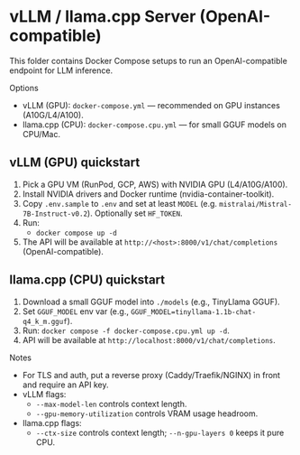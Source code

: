 vLLM / llama.cpp Server (OpenAI-compatible)
==========================================

This folder contains Docker Compose setups to run an OpenAI-compatible endpoint for LLM inference.

Options
- vLLM (GPU): `docker-compose.yml` — recommended on GPU instances (A10G/L4/A100).
- llama.cpp (CPU): `docker-compose.cpu.yml` — for small GGUF models on CPU/Mac.

vLLM (GPU) quickstart
---------------------
1) Pick a GPU VM (RunPod, GCP, AWS) with NVIDIA GPU (L4/A10G/A100).
2) Install NVIDIA drivers and Docker runtime (nvidia-container-toolkit).
3) Copy `.env.sample` to `.env` and set at least `MODEL` (e.g. `mistralai/Mistral-7B-Instruct-v0.2`). Optionally set `HF_TOKEN`.
4) Run:
   - `docker compose up -d`
5) The API will be available at `http://<host>:8000/v1/chat/completions` (OpenAI-compatible).

llama.cpp (CPU) quickstart
--------------------------
1) Download a small GGUF model into `./models` (e.g., TinyLlama GGUF).
2) Set `GGUF_MODEL` env var (e.g., `GGUF_MODEL=tinyllama-1.1b-chat-q4_k_m.gguf`).
3) Run: `docker compose -f docker-compose.cpu.yml up -d`.
4) API will be available at `http://localhost:8000/v1/chat/completions`.

Notes
- For TLS and auth, put a reverse proxy (Caddy/Traefik/NGINX) in front and require an API key.
- vLLM flags:
  - `--max-model-len` controls context length.
  - `--gpu-memory-utilization` controls VRAM usage headroom.
- llama.cpp flags:
  - `--ctx-size` controls context length; `--n-gpu-layers 0` keeps it pure CPU.

